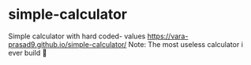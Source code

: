 # simple-calculator
Simple calculator with hard coded- values
https://vara-prasad9.github.io/simple-calculator/
Note: The most useless calculator i ever build 🙂

